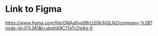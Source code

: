 # Link to Figma

https://www.figma.com/file/ONAa9vg5BrLt20k3iiQLN2/company-%2B?node-id=0%3A1&t=ubphA9C1TeTcOp6g-0
